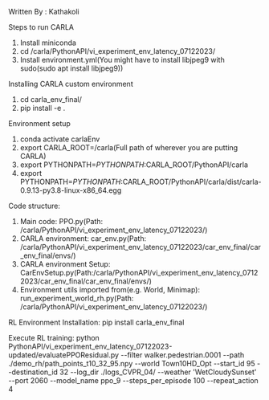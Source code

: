 Written By : Kathakoli

Steps to run CARLA
1. Install miniconda
2. cd /carla/PythonAPI/vi_experiment_env_latency_07122023/
3. Install environment.yml(You might have to install libjpeg9 with sudo(sudo apt install libjpeg9))

Installing CARLA custom environment
1. cd carla_env_final/
2. pip install -e .

Environment setup
1. conda activate carlaEnv
2. export CARLA_ROOT=/carla(Full path of wherever you are putting CARLA)
3. export PYTHONPATH=$PYTHONPATH:$CARLA_ROOT/PythonAPI/carla
4. export PYTHONPATH=$PYTHONPATH:$CARLA_ROOT/PythonAPI/carla/dist/carla-0.9.13-py3.8-linux-x86_64.egg

Code structure:
1. Main code: PPO.py(Path: /carla/PythonAPI/vi_experiment_env_latency_07122023/)
2. CARLA environment: car_env.py(Path: /carla/PythonAPI/vi_experiment_env_latency_07122023/car_env_final/car_env_final/envs/)
3. CARLA environment Setup: CarEnvSetup.py(Path:/carla/PythonAPI/vi_experiment_env_latency_07122023/car_env_final/car_env_final/envs/)
4. Environment utils imported from(e.g. World, Minimap): run_experiment_world_rh.py(Path: /carla/PythonAPI/vi_experiment_env_latency_07122023/)

RL Environment Installation: pip install carla_env_final

Execute RL training: python PythonAPI/vi_experiment_env_latency_07122023-updated/evaluatePPOResidual.py --filter walker.pedestrian.0001 --path ./demo_rh/path_points_t10_32_95.npy --world Town10HD_Opt --start_id 95 --destination_id 32 --log_dir ./logs_CVPR_04/ --weather 'WetCloudySunset' --port 2060 --model_name ppo_9 --steps_per_episode 100 --repeat_action 4
